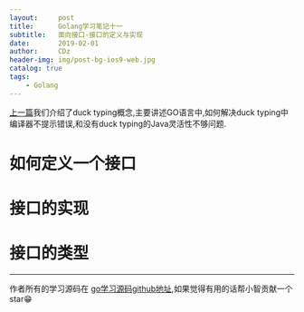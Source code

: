 ```yaml
---
layout:     post
title:      Golang学习笔记十一
subtitle:   面向接口-接口的定义与实现
date:       2019-02-01
author:     CDz
header-img: img/post-bg-ios9-web.jpg
catalog: true
tags:
    - Golang
---
```


[上一篇](https://cdz1129.github.io/2019/01/31/golang%E5%AD%A6%E4%B9%A0%E7%AC%94%E8%AE%B0%E5%8D%81/)我们介绍了duck typing概念,主要讲述GO语言中,如何解决duck typing中编译器不提示错误,和没有duck typing的Java灵活性不够问题.
# 如何定义一个接口



# 接口的实现

# 接口的类型



------
作者所有的学习源码在 [go学习源码github地址](https://github.com/CDz1129/golang-learn),如果觉得有用的话帮小智贡献一个star😁
